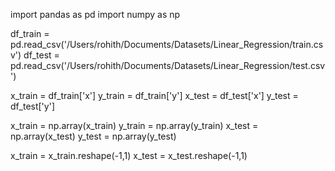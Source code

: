 import pandas as pd
import numpy as np

df_train = pd.read_csv('/Users/rohith/Documents/Datasets/Linear_Regression/train.csv')
df_test = pd.read_csv('/Users/rohith/Documents/Datasets/Linear_Regression/test.csv')

x_train = df_train['x']
y_train = df_train['y']
x_test = df_test['x']
y_test = df_test['y']

x_train = np.array(x_train)
y_train = np.array(y_train)
x_test = np.array(x_test)
y_test = np.array(y_test)

x_train = x_train.reshape(-1,1)
x_test = x_test.reshape(-1,1)
